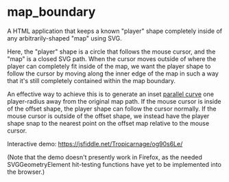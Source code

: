 # map_boundary
A HTML application that keeps a known "player" shape completely inside of any arbitrarily-shaped "map" using SVG.

Here, the "player" shape is a circle that follows the mouse cursor, and the "map" is a closed SVG path. When the cursor moves outside of where the player can completely fit inside of the map, we want the player shape to follow the cursor by moving along the inner edge of the map in such a way that it's still completely contained within the map boundary.

An effective way to achieve this is to generate an inset [parallel curve](https://en.wikipedia.org/wiki/Parallel_curve) one player-radius away from the original map path. If the mouse cursor is inside of the offset shape, the player shape can follow the cursor normally. If the mouse cursor is outside of the offset shape, we instead have the player shape snap to the nearest point on the offset map relative to the mouse cursor.

Interactive demo: https://jsfiddle.net/Tropicarnage/og90s6Le/

(Note that the demo doesn't presently work in Firefox, as the needed SVGGeometryElement hit-testing functions have yet to be implemented into the browser.)
